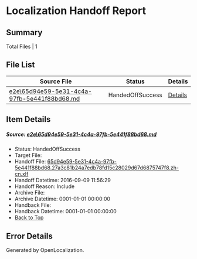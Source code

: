 # <a name='report-top'></a> Localization Handoff Report

## Summary
 Total Files | 1

## File List
 Source File | Status | Details 
 ----------- | ------ | ------- 
 [e2e\65d94e59-5e31-4c4a-97fb-5e441f88bd68.md](https://github.com/OpenLocalizationTestOrg/ol-test0/blob/2fa56f608d1cd574ad662fa34717f0292661a74f/e2e/65d94e59-5e31-4c4a-97fb-5e441f88bd68.md) | HandedOffSuccess | [Details](#cf3d31a5dd380058817a51e9b5396f1e08c224153)

## Item Details
##### <a name='cf3d31a5dd380058817a51e9b5396f1e08c224153'></a> Source: [e2e\65d94e59-5e31-4c4a-97fb-5e441f88bd68.md](https://github.com/OpenLocalizationTestOrg/ol-test0/blob/2fa56f608d1cd574ad662fa34717f0292661a74f/e2e/65d94e59-5e31-4c4a-97fb-5e441f88bd68.md)
* Status: HandedOffSuccess
* Target File: 
* Handoff File: [65d94e59-5e31-4c4a-97fb-5e441f88bd68.27a3c81b24a7edb78fd15c28029d67d6875747f8.zh-cn.xlf](https://github.com/OpenLocalizationTestOrg/ol-test0-handoff/blob/df59d9549cef44d67d0210e3b42da5ec410247cb/ol-handoff/OpenLocalizationTestOrg/ol-test0-zhcn/yuwzho/ht/65d94e59-5e31-4c4a-97fb-5e441f88bd68.27a3c81b24a7edb78fd15c28029d67d6875747f8.zh-cn.xlf)
* Handoff Datetime: 2016-09-09 11:56:29
* Handoff Reason: Include
* Archive File: 
* Archive Datetime: 0001-01-01 00:00:00
* Handback File: 
* Handback Datetime: 0001-01-01 00:00:00
* [Back to Top](#report-top)


## Error Details

Generated by OpenLocalization.
